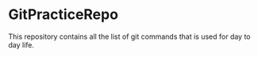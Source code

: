 # GitPracticeRepo
This repository contains all the list of git commands that is used for day to day life. 
